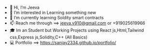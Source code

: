 - 👋 Hi, I’m Jeeva
- 👀 I’m interested in Learning something new
- 🌱 I’m currently learning Soldity smart contracts
- 📫 Reach me through ==> jeeva.v910@gmail.com  or +919025619966
- 🎓 Im an Student but Working Projects using React js,Html,Tailwind css,Express js,Solidity,C++ (All Basics)
- 💻 Portfolio ==>  https://sanjay2334.github.io/portfolio/
